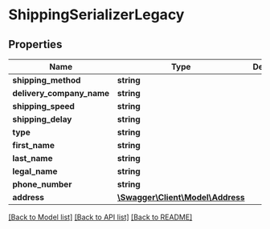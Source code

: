 # ShippingSerializerLegacy

## Properties
Name | Type | Description | Notes
------------ | ------------- | ------------- | -------------
**shipping_method** | **string** |  | 
**delivery_company_name** | **string** |  | [optional] 
**shipping_speed** | **string** |  | [optional] 
**shipping_delay** | **string** |  | [optional] 
**type** | **string** |  | [optional] 
**first_name** | **string** |  | [optional] 
**last_name** | **string** |  | [optional] 
**legal_name** | **string** |  | [optional] 
**phone_number** | **string** |  | [optional] 
**address** | [**\Swagger\Client\Model\Address**](Address.md) |  | [optional] 

[[Back to Model list]](../README.md#documentation-for-models) [[Back to API list]](../README.md#documentation-for-api-endpoints) [[Back to README]](../README.md)


